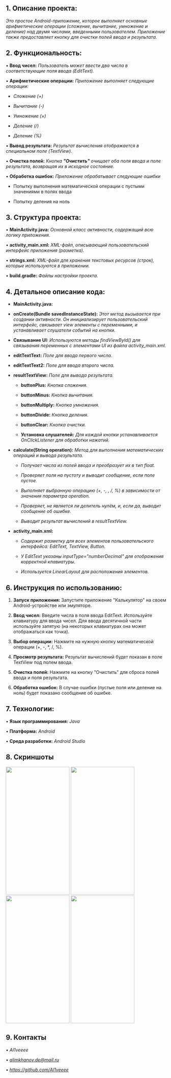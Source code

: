 ## 1. Описание проекта:

  *Это простое Android-приложение, которое выполняет основные арифметические операции (сложение, вычитание, умножение и деление) над двумя числами, введенными пользователем. Приложение также предоставляет кнопку для очистки полей ввода и результата.*

## 2. Функциональность:

  •  **Ввод чисел:** *Пользователь может ввести два числа в соответствующие поля ввода (EditText).*

  •  **Арифметические операции:** *Приложение выполняет следующие операции:*
  
   *  *Сложение (+)*
     
   *  *Вычитание (-)*
     
   *  *Умножение (×)*
     
   *  *Деление (/)*

   *  *Деление (%)*

  •  **Вывод результата:** *Результат вычисления отображается в специальном поле (TextView).*

  
  •  **Очистка полей:** *Кнопка ***"Очистить"*** очищает оба поля ввода и поле результата, возвращая их в исходное состояние.*


  • **Обработка ошибок:** *Приложение обрабатывает следующие ошибки*

  
   *  Попытку выполнения математической операции с пустыми значениями в полях ввода

  
   *  Попытку деления на ноль




## 3. Структура проекта:

  •  **MainActivity.java:** *Основной класс активности, содержащий всю логику приложения.*

  
  •  **activity_main.xml:** *XML-файл, описывающий пользовательский интерфейс приложения (разметка).*

  
  •  **strings.xml:** *XML-файл для хранения текстовых ресурсов (строк), которые используются в приложении.*

  
  • **build.gradle:** *Файлы настройки проекта.*

  

## 4. Детальное описание кода:

   * **MainActivity.java:**

  
   *  **onCreate(Bundle savedInstanceState):** *Этот метод вызывается при создании активности. Он инициализирует пользовательский интерфейс, связывает view элементы с переменными, и устанавливает слушатели событий на кнопки.*

     
   *  **Связывание UI:** *Используются методы findViewById() для связывания переменных с элементами UI из файла activity_main.xml.*

     
   *  **editTextText:** *Поле для ввода первого числа.*

     
   * **editTextText2:** *Поле для ввода второго числа.*

    
 *  **resultTextView:** *Поле для вывода результата.*
    
       
    *  **buttonPlus:** *Кнопка сложения.*
       
    *  **buttonMinus:** *Кнопка вычитания.*
       
    *   **buttonMultiply:** *Кнопка умножения.*

    *   **buttonDivide:** *Кнопка деления.*
  
    *  **buttonClear:** *Кнопка очистки.*
  
       
    * **Установка слушателей:** *Для каждой кнопки устанавливается OnClickListener для обработки нажатий.*
  
   
*  **calculate(String operation):** *Метод для выполнения математических операций и вывода результата.*
  
      
     *  *Получает числа из полей ввода и преобразует их в тип float.*
  
       
     *  *Проверяет поля на пустоту и выводит сообщение, если поле пустое.*
  
       
     *  *Выполняет выбранную операцию (+, -, , /, %) в зависимости от значения параметра operation.*


     *  *Проверяет, не является ли делитель нулём, и, если да, выводит сообщение об ошибке.*
  
       
     *  *Выводит результат вычислений в resultTextView.*

  *  **activity_main.xml:**
  
     *  *Содержит разметку для всех элементов пользовательского интерфейса: EditText, TextView, Button.*
  
     *  *У EditText указаны inputType="numberDecimal" для отображения корректной клавиатуры.*
  
     *  *Используется LinearLayout для расположения элементов.*

## 6. Инструкция по использованию:

  1. **Запуск приложения:** Запустите приложение "Калькулятор" на своем Android-устройстве или эмуляторе.

  2. **Ввод чисел:** Введите числа в поля ввода EditText. Используйте клавиатуру для ввода чисел. Для ввода десятичной части используйте запятую (на некоторых клавиатурах она может отображаться как точка).

  3. **Выбор операции:** Нажмите на нужную кнопку математической операции (+, -, *, /, %).

  4. **Просмотр результата:** Результат вычислений будет показан в поле TextView под полем ввода.

  5. **Очистка полей:** Нажмите на кнопку "Очистить" для сброса полей ввода и поля результата.

  6. **Обработка ошибок:** В случае ошибки (пустые поля или деление на ноль) будет показано сообщение об ошибке.

## 7. Технологии:

  •  **Язык программирования:** *Java*

  
  •  **Платформа:** *Android*

  
  •  **Среда разработки:** *Android Studio*

## 8. Скриншоты

<img src="https://github.com/user-attachments/assets/2a943860-0d28-4a33-9e46-ebc575f2fd8a" style=" width:200px ; height:400px " />
<img src="https://github.com/user-attachments/assets/5d5ef8ba-546f-4dea-b91a-c7d845932c80" style=" width:200px ; height:400px " />
<img src="https://github.com/user-attachments/assets/a11503f9-6d92-4133-b991-b4348010146b" style=" width:200px ; height:400px " />
<img src="https://github.com/user-attachments/assets/fc5fceb5-1c0f-4047-bddf-a0d8010633db" style=" width:200px ; height:400px " />

## 9. Контакты


•   *Al1veeee*


•   *alimkhanov.de@mail.ru*


•   *https://github.com/Al1veeee*


